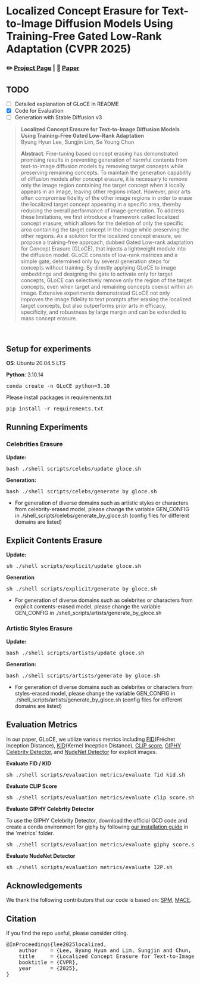 # Localized Concept Erasure for Text-to-Image Diffusion Models Using Training-Free Gated Low-Rank Adaptation (CVPR 2025)

### ✏️ [Project Page](https://hyun1a.github.io/gloce.io) | 📄 [Paper](https://arxiv.org/abs/2503.12356)


## TODO
- [ ] Detailed explanation of GLoCE in README
- [x] Code for Evaluation
- [ ] Generation with Stable Diffusion v3

> **Localized Concept Erasure for Text-to-Image Diffusion Models Using Training-Free Gated Low-Rank Adaptation**<br>
> Byung Hyun Lee, Sungjin Lim, Se Young Chun <br>
> 
>**Abstract**: Fine-tuning based concept erasing has demonstrated promising results in preventing generation of harmful contents from text-to-image diffusion models by removing target concepts while preserving remaining concepts. To maintain the generation capability of diffusion models after concept erasure, it is necessary to remove only the image region containing the target concept when it locally appears in an image, leaving other regions intact. However, prior arts often compromise fidelity of the other image regions in order to erase the localized target concept appearing in a specific area, thereby reducing the overall performance of image generation. To address these limitations, we first introduce a framework called localized concept erasure, which allows for the deletion of only the specific area containing the target concept in the image while preserving the other regions. As a solution for the localized concept erasure, we propose a training-free approach, dubbed Gated Low-rank adaptation for Concept Erasure (GLoCE), that injects a lightweight module into the diffusion model. GLoCE consists of low-rank matrices and a simple gate, determined only by several generation steps for concepts without training. By directly applying GLoCE to image embeddings and designing the gate to activate only for target concepts, GLoCE can selectively remove only the region of the target concepts, even when target and remaining concepts coexist within an image. Extensive experiments demonstrated GLoCE not only improves the image fidelity to text prompts after erasing the localized target concepts, but also outperforms prior arts in efficacy, specificity, and robustness by large margin and can be extended to mass concept erasure.
<br>



## Setup for experiments

**OS**: Ubuntu 20.04.5 LTS

**Python**: 3.10.14

<pre>
conda create -n GLoCE python=3.10
</pre>

Please install packages in requirements.txt
<pre>
pip install -r requirements.txt
</pre>

## Running Experiments
### Celebrities Erasure
**Update:**
<pre>
bash ./shell_scripts/celebs/update_gloce.sh
</pre>

**Generation:**
<pre>
bash ./shell_scripts/celebs/generate_by_gloce.sh
</pre>

- For generation of diverse domains such as artistic styles or characters from celebrity-erased model, please change the variable GEN_CONFIG in
   ./shell_scripts/celebs/generate_by_gloce.sh (config files for different domains are listed)



## Explicit Contents Erasure
**Update:**
<pre>
sh ./shell_scripts/explicit/update_gloce.sh
</pre>

**Generation**
<pre>
sh ./shell_scripts/explicit/generate_by_gloce.sh
</pre>

- For generation of diverse domains such as celebrites or characters from explicit contents-erased model, 
   please change the variable GEN_CONFIG in ./shell_scripts/artists/generate_by_gloce.sh


### Artistic Styles Erasure
**Update:**
<pre>
bash ./shell_scripts/artists/update_gloce.sh
</pre>

**Generation:**
<pre>
bash ./shell_scripts/artists/generate_by_gloce.sh
</pre>

- For generation of diverse domains such as celebrites or characters from styles-erased model, 
   please change the variable GEN_CONFIG in ./shell_scripts/artists/generate_by_gloce.sh (config files for different domains are listed)



## Evaluation Metrics


In our paper, GLoCE, we utilize various metrics including [FID](https://github.com/GaParmar/clean-fid)(Fréchet Inception Distance), [KID](https://github.com/GaParmar/clean-fid)(Kernel Inception Distance), [CLIP score](https://github.com/openai/CLIP), [GIPHY Celebrity Detector](https://github.com/Giphy/celeb-detection-oss), and [NudeNet Detector](https://pypi.org/project/nudenet/) for explicit images.

**Evaluate FID / KID**
<pre>
sh ./shell_scripts/evaluation_metrics/evaluate_fid_kid.sh
</pre>

**Evaluate CLIP Score**
<pre>
sh ./shell_scripts/evaluation_metrics/evaluate_clip_score.sh
</pre>

**Evaluate GIPHY Celebrity Detector**

To use the GIPHY Celebrity Detector, download the official GCD code and create a conda environment for giphy by following [our installation guide](https://github.com/Hyun1A/GLoCE/tree/main/metrics) in the 'metrics' folder.

<pre>
sh ./shell_scripts/evaluation_metrics/evaluate_giphy_score.sh
</pre>

**Evaluate NudeNet Detector**
<pre>
sh ./shell_scripts/evaluation_metrics/evaluate_I2P.sh
</pre>


## Acknowledgements
We thank the following contributors that our code is based on: [SPM](https://github.com/Con6924/SPM?tab=readme-ov-file), [MACE](https://github.com/Shilin-LU/MACE?tab=readme-ov-file).

## Citation
If you find the repo useful, please consider citing.

<pre>
@InProceedings{lee2025localized,
    author    = {Lee, Byung Hyun and Lim, Sungjin and Chun, Se Young},
    title     = {Localized Concept Erasure for Text-to-Image Diffusion Models Using Training-Free Gated Low-Rank Adaptation},
    booktitle = {CVPR},
    year      = {2025},
}
</pre>
